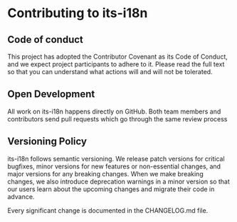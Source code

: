 # Contributing to its-i18n

## Code of conduct

This project has adopted the Contributor Covenant as its Code of Conduct, and we expect project participants to adhere to it.
Please read the full text so that you can understand what actions will and will not be tolerated.

## Open Development

All work on its-i18n happens directly on GitHub. Both team members and contributors send pull requests which go through the same review process

## Versioning Policy

its-i18n follows semantic versioning. We release patch versions for critical bugfixes, minor versions for new features or non-essential changes, and major versions for any breaking changes.
When we make breaking changes, we also introduce deprecation warnings in a minor version so that our users learn about the upcoming changes and migrate their code in advance.

Every significant change is documented in the CHANGELOG.md file.

